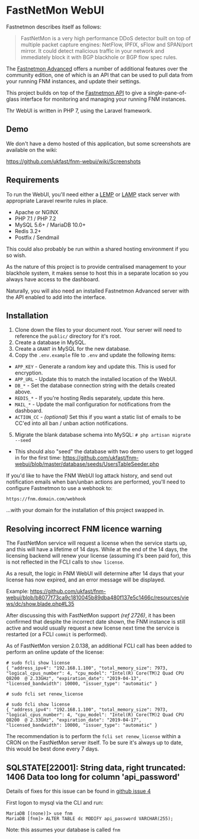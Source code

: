 # FastNetMon WebUI

Fastnetmon describes itself as follows:

> FastNetMon is a very high performance DDoS detector built on top of multiple packet capture engines: NetFlow, IPFIX, sFlow and SPAN/port mirror. 
> It could detect malicious traffic in your network and immediately block it with BGP blackhole or BGP flow spec rules. 

The [Fastnetmon Advanced](https://fastnetmon.com/fastnetmon-advanced/) offers a number of additional features over the community edition, one of which is an API that can be used to pull data from your running FNM instances, and update their settings.

This project builds on top of the [Fastnetmon API](https://fastnetmon.com/fastnetmon-advanced-configuration-options/) to give a single-pane-of-glass interface for monitoring and managing your running FNM instances.

Thr WebUI is written in PHP 7, using the Laravel framework.

## Demo

We don't have a demo hosted of this application, but some screenshots are available on the wiki:

https://github.com/ukfast/fnm-webui/wiki/Screenshots

## Requirements

To run the WebUI, you'll need either a [LEMP](https://www.howtoforge.com/tutorial/ubuntu-laravel-php-nginx/) or [LAMP](https://medium.com/@lazycoding/how-to-install-lamp-php-7-and-laravel-5-5-from-scratch-on-ubuntu-16-04-lts-c99949e4319c) stack server with appropriate Laravel rewrite rules in place.

- Apache or NGINX
- PHP 7.1 / PHP 7.2
- MySQL 5.6+ / MariaDB 10.0+
- Redis 3.2+
- Postfix / Sendmail

This could also probably be run within a shared hosting environment if you so wish.

As the nature of this project is to provide centralised management to your blackhole system, it makes sense to host this in a separate location so you always have access to the dashboard.

Naturally, you will also need an installed Fastnetmon Advanced server with the API enabled to add into the interface.

## Installation

1. Clone down the files to your document root. Your server will need to reference the `public/` directory for it's root.
2. Create a database in MySQL.
3. Create a `GRANT` in MySQL for the new database.
4. Copy the `.env.example` file to `.env` and update the following items:
 - `APP_KEY` - Generate a random key and update this. This is used for encryption.
 - `APP_URL` - Update this to match the installed location of the WebUI.
 - `DB_*` - Set the database connection string with the details created above.
 - `REDIS_*` - If you're hosting Redis separately, update this here.
 - `MAIL_*` - Update the mail configuration for notifications from the dashboard.
 - `ACTION_CC` - *(optional)* Set this if you want a static list of emails to be CC'ed into all ban / unban action notifications.
5. Migrate the blank database schema into MySQL: `# php artisan migrate --seed`
 - This should also "seed" the database with two demo users to get logged in for the first time: https://github.com/ukfast/fnm-webui/blob/master/database/seeds/UsersTableSeeder.php

If you'd like to have the FNM WebUI log attack history, and send out notification emails when ban/unban actions are performed, you'll need to configure Fastnetmon to use a webhook to:

`https://fnm.domain.com/webhook`

...with your domain for the installation of this project swapped in.

## Resolving incorrect FNM licence warning

The FastNetMon service will request a license when the service starts up, and this will have a lifetime of 14 days. While at the end of the 14 days, the licensing backend will renew your license (assuming it's been paid for), this is not reflected in the FCLI calls to `show license`.

As a result, the logic in FNM WebUI will determine after 14 days that your license has now expired, and an error message will be displayed.

Example:
https://github.com/ukfast/fnm-webui/blob/b8077f73ca9c1810045b89dba480f137e5c1466c/resources/views/dc/show.blade.php#L35

After discussing this with FastNetMon support *(ref 2726)*, it has been confirmed that despite the incorrect date shown, the FNM instance is still active and would usually request a new license next time the service is restarted (or a FCLI `commit` is performed).

As of FastNetMon version 2.0.138, an additional FCLI call has been added to perform an online update of the license:

```
# sudo fcli show license
{ "address_ipv4": "192.168.1.100", "total_memory_size": 7973, "logical_cpus_number": 4, "cpu_model": "Intel(R) Core(TM)2 Quad CPU    Q8200  @ 2.33GHz", "expiration_date": "2019-04-13", "licensed_bandwidth": 10000, "issuer_type": "automatic" }

# sudo fcli set renew_license 

# sudo fcli show license
{ "address_ipv4": "192.168.1.100", "total_memory_size": 7973, "logical_cpus_number": 4, "cpu_model": "Intel(R) Core(TM)2 Quad CPU    Q8200  @ 2.33GHz", "expiration_date": "2019-04-17", "licensed_bandwidth": 10000, "issuer_type": "automatic" }
```

The recommendation is to perform the `fcli set renew_license` within a CRON on the FastNetMon server itself. To be sure it's always up to date, this would be best done every 7 days.

## SQLSTATE[22001]: String data, right truncated: 1406 Data too long for column 'api_password'

Details of fixes for this issue can be found in [github issue 4](https://github.com/ans-group/fnm-webui/issues/4)

First logon to mysql via the CLI and run:
```
MariaDB [(none)]> use fnm
MariaDB [fnm]> ALTER TABLE dc MODIFY api_password VARCHAR(255);
```
Note: this assumes your database is called `fnm`
